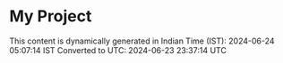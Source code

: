 # My Project

This content is dynamically generated in Indian Time (IST): 2024-06-24 05:07:14 IST
Converted to UTC: 2024-06-23 23:37:14 UTC
